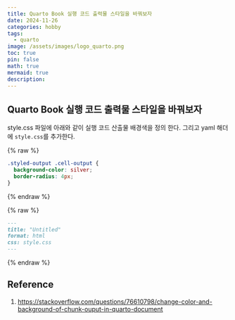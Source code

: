 ```yaml
---
title: Quarto Book 실행 코드 출력물 스타일을 바꿔보자
date: 2024-11-26
categories: hobby
tags: 
  - quarto
image: /assets/images/logo_quarto.png
toc: true
pin: false
math: true
mermaid: true
description: 
---
```


## Quarto Book 실행 코드 출력물 스타일을 바꿔보자

style.css 파일에 아래와 같이 실행 코드 산출물 배경색을 정의 한다.
그리고 yaml 해더에 `style.css`를 추가한다.


{% raw %}
```css
.styled-output .cell-output {
  background-color: silver;
  border-radius: 4px;
}
```
{% endraw %}

{% raw %}
```markdown
---
title: "Untitled"
format: html
css: style.css
---
```
{% endraw %}
## Reference

1. https://stackoverflow.com/questions/76610798/change-color-and-background-of-chunk-ouput-in-quarto-document
